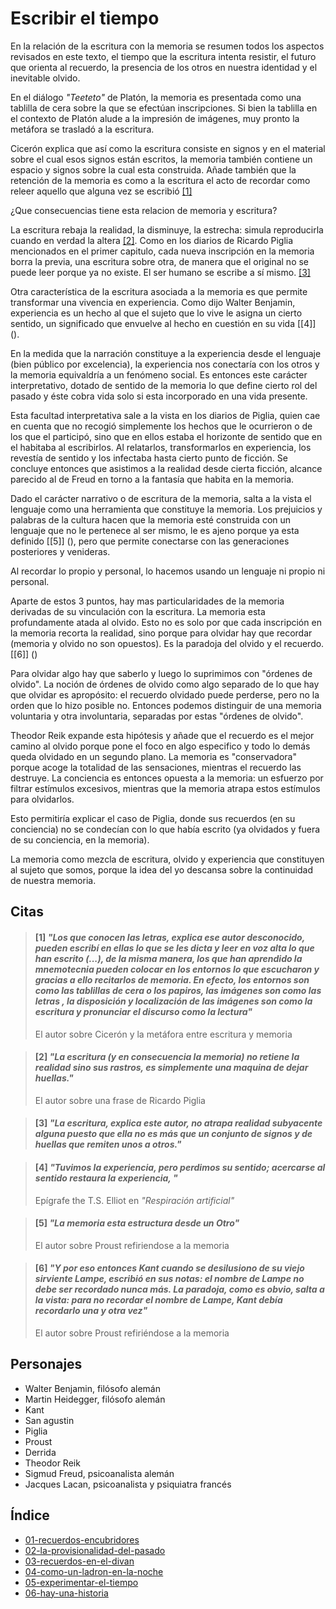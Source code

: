 # Escribir el tiempo

En la relación de la escritura con la memoria se resumen todos los aspectos revisados en este texto, el tiempo que la escritura intenta resistir, el futuro que orienta al recuerdo, la presencia de los otros en nuestra identidad y el inevitable olvido.

En el diálogo *"Teeteto"* de Platón, la memoria es presentada como una tablilla de cera sobre la que se efectúan inscripciones. Si bien la tablilla en el contexto de Platón alude a la impresión de imágenes, muy pronto la metáfora se trasladó a la escritura. 

Cicerón explica que así como la escritura consiste en signos y en el material sobre el cual esos signos están escritos, la memoria también contiene un espacio y signos sobre la cual esta construida. Añade también que la retención de la memoria es como a la escritura el acto de recordar como releer aquello que alguna vez se escribió [\[1\]]()

¿Que consecuencias tiene esta relacion de memoria y escritura?

<!-- Consecuencia 1, la escritura sobre-escribe la realidad y deja solo huellas-->

La escritura rebaja la realidad, la disminuye, la estrecha: simula reproducirla cuando en verdad la altera [\[2\]](). Como en los diarios de Ricardo Piglia mencionados en el primer capitulo, cada nueva inscripción en la memoria borra la previa, una escritura sobre otra, de manera que el original no se puede leer porque ya no existe. El ser humano se escribe a sí mismo. [\[3\]]()

<!-- Consecuencia 2, facultad interpretativa para dotar de sentido y transformar hechos en experiencia -->
Otra característica de la escritura asociada a la memoria es que permite transformar una vivencia en experiencia. Como dijo Walter Benjamin, experiencia es un hecho al que el sujeto que lo vive le asigna un cierto sentido, un significado que envuelve al hecho en cuestión en su vida [\[4\]] (). 

En la medida que la narración constituye a la experiencia desde el lenguaje (bien público por excelencia), la experiencia nos conectaría con los otros y la memoria equivaldría a un fenómeno social. Es entonces este carácter interpretativo, dotado de sentido de la memoria lo que define cierto rol del pasado y éste cobra vida solo si esta incorporado en una vida presente.

Esta facultad interpretativa sale a la vista en los diarios de Piglia, quien cae en cuenta que no recogió simplemente los hechos que le ocurrieron o de los que el participó, sino que en ellos estaba el horizonte de sentido que en el habitaba al escribirlos. Al relatarlos, transformarlos en experiencia, los revestía de sentido y los infectaba hasta cierto punto de ficción. Se concluye entonces que asistimos a la realidad desde cierta ficción, alcance parecido al de Freud en torno a la fantasía que habita en la memoria.

<!-- Consecuencia 3, el lenguaje como herramienta y repertorio ya definido -->
Dado el carácter narrativo o de escritura de la memoria, salta a la vista el lenguaje como una herramienta que constituye la memoria. Los prejuicios y palabras de la cultura hacen que la memoria esté construida con un lenguaje que no le pertenece al ser mismo, le es ajeno porque ya esta definido [\[5\]] (), pero que permite conectarse con las generaciones posteriores y venideras.

Al recordar lo propio y personal, lo hacemos usando un lenguaje ni propio ni personal.

<!-- Memoria y olvido -->
Aparte de estos 3 puntos, hay mas particularidades de la memoria derivadas de su vinculación con la escritura. La memoria esta profundamente atada al olvido. Esto no es solo por que cada inscripción en la memoria recorta la realidad, sino porque para olvidar hay que recordar (memoria y olvido no son opuestos). Es la paradoja del olvido y el recuerdo. [\[6\]] ()

Para olvidar algo hay que saberlo y luego lo suprimimos con "órdenes de olvido". La noción de órdenes de olvido como algo separado de lo que hay que olvidar es apropósito: el recuerdo olvidado puede perderse, pero no la orden que lo hizo posible no. Entonces podemos distinguir de una memoria voluntaria y otra involuntaria, separadas por estas "órdenes de olvido".

<!-- Memoria involuntaria y voluntaria  -->
Theodor Reik expande esta hipótesis y añade que el recuerdo es el mejor camino al olvido porque pone el foco en algo especifico y todo lo demás queda olvidado en un segundo plano. La memoria es "conservadora" porque acoge la totalidad de las sensaciones, mientras el recuerdo las destruye. La conciencia es entonces opuesta a la memoria: un esfuerzo por filtrar estímulos excesivos, mientras que la memoria atrapa estos estímulos para olvidarlos.

Esto permitiría explicar el caso de Piglia, donde sus recuerdos (en su conciencia) no se condecían con lo que había escrito (ya olvidados y fuera de su conciencia, en la memoria).

La memoria como mezcla de escritura, olvido y experiencia que constituyen al sujeto que somos, porque la idea del yo descansa sobre la continuidad de nuestra memoria.

## Citas

<!-- pág. 194 -->

> #### [1] _"Los que conocen las letras, explica ese autor desconocido, pueden escribí en ellas lo que se les dicta y leer en voz alta lo que han escrito (...), de la misma manera, los que han aprendido la mnemotecnia pueden colocar en los entornos lo que escucharon y gracias a ello recitarlos de memoria. En efecto, los entornos son como las tablillas de cera o los papiros, las imágenes son como las letras , la disposición y localización de las imágenes son como la escritura y pronunciar el discurso como la lectura"_
> 
> El autor sobre Cicerón y la metáfora entre escritura y memoria  


<!-- pág. 195 -->

> #### [2] _"La escritura (y en consecuencia la memoria) no retiene la realidad sino sus rastros, es simplemente una maquina de dejar huellas."_
> 
> El autor sobre una frase de Ricardo Piglia

<!-- pág. 196 -->

> #### [3] _"La escritura, explica este autor, no atrapa realidad subyacente alguna puesto que ella no es más que un conjunto de signos y de huellas que remiten unos a otros."_

<!-- pág. 195 -->

> #### [4] _"Tuvimos la experiencia, pero perdimos su sentido; acercarse al sentido restaura la experiencia, "_
> 
> Epígrafe the T.S. Elliot en *"Respiración artificial"*


<!-- pág. 198 -->

> #### [5] _"La memoria esta estructura desde un Otro"_
> 
>  El autor sobre Proust refiriendose a la memoria

<!-- pág. 199 -->
<!-- pág. 201 -->

> #### [6] _"Y por eso entonces Kant cuando se desilusiono de su viejo sirviente Lampe, escribió en sus notas: el nombre de Lampe no debe ser recordado nunca más. La paradoja, como es obvio, salta a la vista: para no recordar el nombre de Lampe, Kant debía recordarlo una y otra vez"_
> 
>  El autor sobre Proust refiriéndose a la memoria



## Personajes

- Walter Benjamin, filósofo alemán
- Martin Heidegger, filósofo alemán
- Kant
- San agustin
- Piglia
- Proust
- Derrida
- Theodor Reik
- Sigmud Freud, psicoanalista alemán
- Jacques Lacan, psicoanalista y psiquiatra francés


## Índice

- [01-recuerdos-encubridores](./01-recuerdos-encubridores.md)
- [02-la-provisionalidad-del-pasado](./02-la-provisionalidad-del-pasado.md)
- [03-recuerdos-en-el-divan](./03-recuerdos-en-el-divan.md)
- [04-como-un-ladron-en-la-noche](./04-como-un-ladron-en-la-noche.md)
- [05-experimentar-el-tiempo](./05-experimentar-el-tiempo.md)
- [06-hay-una-historia](./06-hay-una-historia.md)
